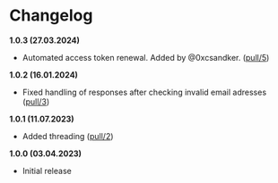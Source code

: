 # Changelog

**1.0.3 (27.03.2024)**

- Automated access token renewal. Added by @0xcsandker. ([pull/5](https://github.com/sse-secure-systems/TeamsEnum/pull/5))

**1.0.2 (16.01.2024)**

- Fixed handling of responses after checking invalid email adresses ([pull/3](https://github.com/sse-secure-systems/TeamsEnum/pull/4))

**1.0.1 (11.07.2023)**

- Added threading ([pull/2](https://github.com/sse-secure-systems/TeamsEnum/pull/2))

**1.0.0 (03.04.2023)**

- Initial release
